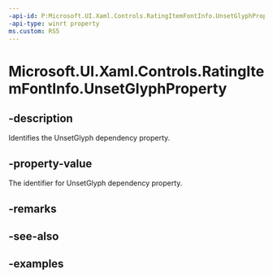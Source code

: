 ```yaml
---
-api-id: P:Microsoft.UI.Xaml.Controls.RatingItemFontInfo.UnsetGlyphProperty
-api-type: winrt property
ms.custom: RS5
---
```

<!-- Property syntax.
public DependencyProperty UnsetGlyphProperty { get; }
-->

# Microsoft.UI.Xaml.Controls.RatingItemFontInfo.UnsetGlyphProperty


## -description

Identifies the UnsetGlyph dependency property.


## -property-value

The identifier for UnsetGlyph dependency property.


## -remarks


## -see-also


## -examples


